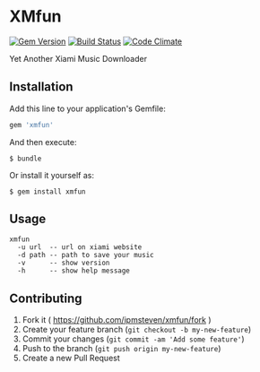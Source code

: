 # XMfun
[![Gem
Version](https://badge.fury.io/rb/xmfun.svg)](http://badge.fury.io/rb/xmfun)
[![Build
Status](https://travis-ci.org/ipmsteven/xmfun.svg?branch=master)](https://travis-ci.org/ipmsteven/xmfun)
[![Code
Climate](https://codeclimate.com/github/ipmsteven/xmfun/badges/gpa.svg)](https://codeclimate.com/github/ipmsteven/xmfun)

Yet Another Xiami Music Downloader

## Installation

Add this line to your application's Gemfile:

```ruby
gem 'xmfun'
```

And then execute:

    $ bundle

Or install it yourself as:

    $ gem install xmfun

## Usage

```
xmfun
  -u url  -- url on xiami website
  -d path -- path to save your music
  -v      -- show version
  -h      -- show help message
```

## Contributing

1. Fork it ( https://github.com/ipmsteven/xmfun/fork )
2. Create your feature branch (`git checkout -b my-new-feature`)
3. Commit your changes (`git commit -am 'Add some feature'`)
4. Push to the branch (`git push origin my-new-feature`)
5. Create a new Pull Request
